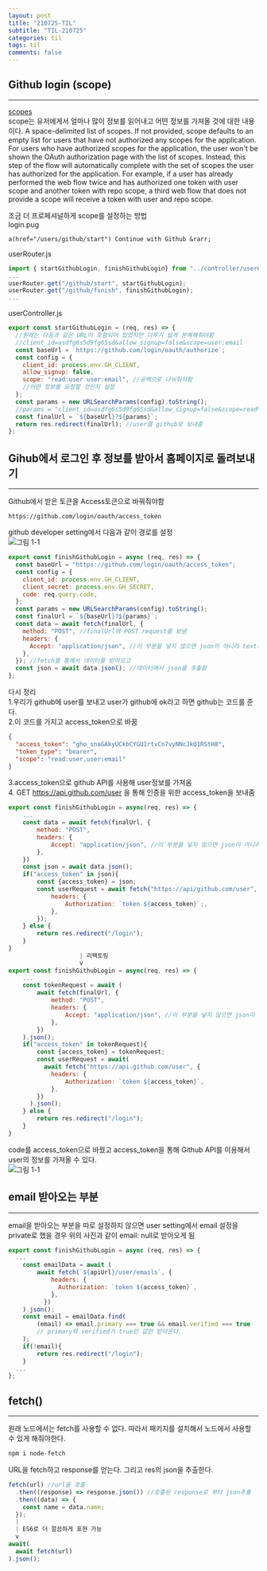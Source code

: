 ```yaml
---
layout: post
title: "210725-TIL"
subtitle: "TIL-210725"
categories: til
tags: til
comments: false
---
```


## Github login (scope)

---

[scopes](https://docs.github.com/en/developers/apps/building-oauth-apps/scopes-for-oauth-apps)  
scope는 유저에게서 얼마나 많이 정보를 읽어내고 어떤 정보를 가져올 것에 대한 내용이다.
A space-delimited list of scopes. If not provided, scope defaults to an empty list for users that have not authorized any scopes for the application. For users who have authorized scopes for the application, the user won't be shown the OAuth authorization page with the list of scopes. Instead, this step of the flow will automatically complete with the set of scopes the user has authorized for the application. For example, if a user has already performed the web flow twice and has authorized one token with user scope and another token with repo scope, a third web flow that does not provide a scope will receive a token with user and repo scope.

조금 더 프로페셔널하게 scope를 설정하는 방법  
login.pug

```pug
a(href="/users/github/start") Continue with Github &rarr;
```

userRouter.js

```javascript
import { startGithubLogin, finishGithubLogin} from "../controller/userController";
...
userRouter.get("/github/start", startGithubLogin);
userRouter.get("/github/finish", finishGithubLogin);
...
```

userController.js

```javascript
export const startGithubLogin = (req, res) => {
  //원래는 다음과 같은 URL이 포함되어 있었지만 다루기 쉽게 분해해줘야함
  //client_id=asdfg6s5d9fg65sd&allow_signup=false&scope=user:email
  const baseUrl = `https://github.com/login/oauth/authorize`;
  const config = {
    client_id: process.env.GH_CLIENT,
    allow_signup: false,
    scope: "read:user user:email", //공백으로 나눠줘야함
    //어떤 정보를 요청할 것인지 설정
  };
  const params = new URLSearchParams(config).toString();
  //params = "client_id=asdfg6s5d9fg65sd&allow_signup=false&scope=read%3Auser+user%3Aemail"
  const finalUrl = `${baseUrl}?${params}`;
  return res.redirect(finalUrl); //user를 github로 보내줌
};
```

## Gihub에서 로그인 후 정보를 받아서 홈페이지로 돌려보내기

---

Github에서 받은 토큰을 Access토큰으로 바꿔줘야함

```
https://github.com/login/oauth/access_token
```

github developer setting에서 다음과 같이 경로를 설정  
![그림 1-1](/assets/img/web/2021-07-25/1-1.png)

```javascript
export const finishGithubLogin = async (req, res) => {
  const baseUrl = "https://github.com/login/oauth/access_token";
  const config = {
    client_id: process.env.GH_CLIENT,
    client_secret: process.env.GH_SECRET,
    code: req.query.code,
  };
  const params = new URLSearchParams(config).toString();
  const finalUrl = `${baseUrl}?${params}`;
  const data = await fetch(finalUrl, {
    method: "POST", //finalUrl에 POST request를 보냄
    headers: {
      Accept: "application/json", //이 부분을 넣지 않으면 json이 아니라 text가 됨
    },
  }); //fetch를 통해서 데이터를 받아오고
  const json = await data.json(); //데이터에서 json을 추출함
};
```

다시 정리  
1.우리가 github에 user를 보내고 user가 github에 ok라고 하면 github는 코드를 준다.  
2.이 코드를 가지고 access_token으로 바꿈

```json
{
  "access_token": "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",
  "token_type": "bearer",
  "scope": "read:user,user:email"
}
```

3.access_token으로 github API를 사용해 user정보를 가져옴  
4. GET https://api.github.com/user 을 통해 인증을 위한 access_token을 보내줌

```javascript
export const finishGithubLogin = async(req, res) => {
    ...
    const data = await fetch(finalUrl, {
        method: "POST",
        headers: {
            Accept: "application/json", //이 부분을 넣지 않으면 json이 아니라 text가 됨
        },
    })
    const json = await data.json();
    if("access_token" in json){
        const {access_token} = json;
        const userRequest = await fetch("https://api/github.com/user", {
            headers: {
                Authorization: `token ${access_token}`;,
            },
        });
    } else {
        return res.redirect("/login");
    }
}
                    | 리팩토링
                    v
export const finishGithubLogin = async(req, res) => {
    ...
    const tokenRequest = await (
        await fetch(finalUrl, {
            method: "POST",
            headers: {
                Accept: "application/json", //이 부분을 넣지 않으면 json이 아니라 text가 됨
            },
        })
    ).json();
    if("access_token" in tokenRequest){
        const {access_token} = tokenRequest;
        const userRequest = await(
          await fetch("https://api.github.com/user", {
            headers: {
                Authorization: `token ${access_token}`,
            },
        })
      ).json();
    } else {
        return res.redirect("/login");
    }
}
```

code를 access_token으로 바꿨고 access_token을 통해 Github API를 이용해서 user의 정보를 가져올 수 있다.  
 ![그림 1-1](/assets/img/web/2021-07-25/1-2.png)

## email 받아오는 부분

---

email을 받아오는 부분을 따로 설정하지 않으면 user setting에서 email 설정을 private로 했을 경우 위의 사진과 같이 email: null로 받아오게 됨

```javascript
export const finishGithubLogin = async (req, res) => {
  ...
    const emailData = await (
        await fetch(`${apiUrl}/user/emails`, {
            headers: {
              Authorization: `token ${access_token}`,
            },
          })
    ).json();
    const email = emailData.find(
        (email) => email.primary === true && email.verified === true
        // primary와 verified가 true인 값만 받아온다.
    );
    if(!email){
        return res.redirect("/login");
    }
  ...
};
```

## fetch()

---

원래 노드에서는 fetch를 사용할 수 없다. 따라서 패키지를 설치해서 노드에서 사용할 수 있게 해줘야한다.

```javascript
npm i node-fetch
```

URL을 fetch하고 response를 얻는다. 그리고 res의 json을 추출한다.

```javascript
fetch(url) //url을 호출
  .then((response) => response.json()) //호출된 response로 부터 json추출
  .then((data) => {
    const name = data.name;
  });
  |
  | ES6로 더 깔끔하게 표현 가능
  v
await(
  await fetch(url)
).json();
```
